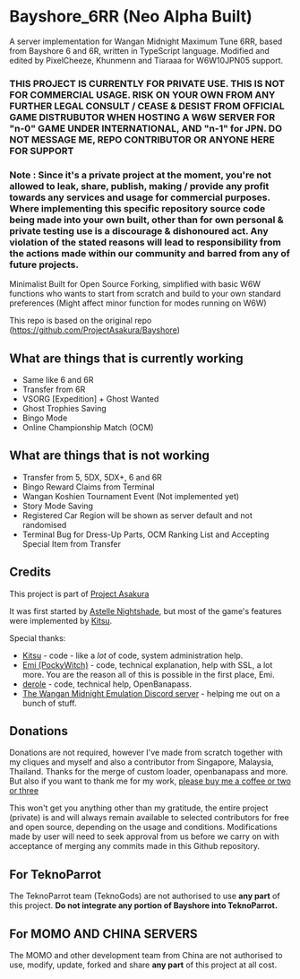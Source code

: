 # Bayshore_6RR (Neo Alpha Built)
A server implementation for Wangan Midnight Maximum Tune 6RR, based from Bayshore 6 and 6R, written in TypeScript language. Modified and edited by PixelCheeze, Khunmenn and Tiaraaa for W6W10JPN05 support.


### THIS PROJECT IS CURRENTLY FOR PRIVATE USE. THIS IS NOT FOR COMMERCIAL USAGE. RISK ON YOUR OWN FROM ANY FURTHER LEGAL CONSULT / CEASE & DESIST FROM OFFICIAL GAME DISTRUBUTOR WHEN HOSTING A W6W SERVER FOR "n-0" GAME UNDER INTERNATIONAL, AND "n-1" for JPN. DO NOT MESSAGE ME, REPO CONTRIBUTOR OR ANYONE HERE FOR SUPPORT ###

### Note : Since it's a private project at the moment, you're not allowed to leak, share, publish, making / provide any profit towards any services and usage for commercial purposes. Where implementing this specific repository source code being made into your own built, other than for own personal & private testing use is a discourage & dishonoured act. Any violation of the stated reasons will lead to responsibility from the actions made within our community and barred from any of future projects. ###


Minimalist Built for Open Source Forking, simplified with basic W6W functions who wants to start from scratch and build to your own standard preferences (Might affect minor function for modes running on W6W)


This repo is based on the original repo (https://github.com/ProjectAsakura/Bayshore)


## What are things that is currently working
 - Same like 6 and 6R
 - Transfer from 6R
 - VSORG [Expedition] + Ghost Wanted 
 - Ghost Trophies Saving
 - Bingo Mode
 - Online Championship Match (OCM)
 
 ## What are things that is not working 
 - Transfer from 5, 5DX, 5DX+, 6 and 6R
 - Bingo Reward Claims from Terminal
 - Wangan Koshien Tournament Event (Not implemented yet)
 - Story Mode Saving
 - Registered Car Region will be shown as server default and not randomised
 - Terminal Bug for Dress-Up Parts, OCM Ranking List and Accepting Special Item from Transfer

## Credits
This project is part of [Project Asakura](https://github.com/ProjectAsakura) 

It was first started by [Astelle Nightshade](https://github.com/ry00001), but most of the game's features were implemented by [Kitsu](https://github.com/shiroikitsu8).

Special thanks:
 - [Kitsu](https://github.com/shiroikitsu8) - code - like a *lot* of code, system administration help.
 - [Emi (PockyWitch)](https://twitter.com/ChocomintPuppy) - code, technical explanation, help with SSL, a lot more. You are the reason all of this is possible in the first place, Emi.
 - [derole](https://derole.co.uk) - code, technical help, OpenBanapass.
 - [The Wangan Midnight Emulation Discord server](https://discord.gg/r3nbd4x) - helping me out on a bunch of stuff.

## Donations
Donations are not required, however I've made from scratch together with my cliques and myself and also a contributor from Singapore, Malaysia, Thailand. Thanks for the merge of custom loader, openbanapass and more. But also if you want to thank me for my work, [please buy me a coffee or two or three](https://www.paypal.me/valkyrieasyraf)

This won't get you anything other than my gratitude, the entire project (private) is and will always remain available to selected contributors for free and open source, depending on the usage and conditions. Modifications made by user will need to seek approval from us before we carry on with acceptance of merging any commits made in this Github repository.

## For TeknoParrot
The TeknoParrot team (TeknoGods) are not authorised to use **any part** of this project. **Do not integrate any portion of Bayshore into TeknoParrot.**

## For MOMO AND CHINA SERVERS
The MOMO and other development team from China are not authorised to use, modify, update, forked and share **any part** of this project at all cost.
